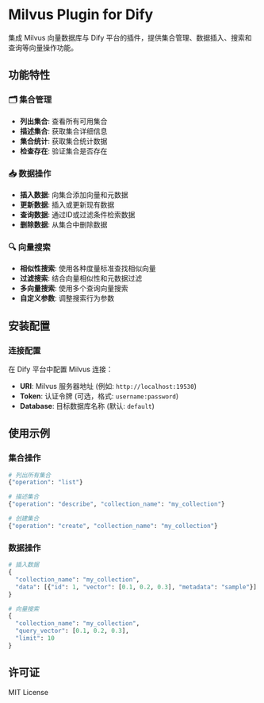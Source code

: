 # Milvus Plugin for Dify

集成 Milvus 向量数据库与 Dify 平台的插件，提供集合管理、数据插入、搜索和查询等向量操作功能。

## 功能特性

### 🗂️ 集合管理
- **列出集合**: 查看所有可用集合
- **描述集合**: 获取集合详细信息
- **集合统计**: 获取集合统计数据
- **检查存在**: 验证集合是否存在

### 📥 数据操作
- **插入数据**: 向集合添加向量和元数据
- **更新数据**: 插入或更新现有数据
- **查询数据**: 通过ID或过滤条件检索数据
- **删除数据**: 从集合中删除数据

### 🔍 向量搜索
- **相似性搜索**: 使用各种度量标准查找相似向量
- **过滤搜索**: 结合向量相似性和元数据过滤
- **多向量搜索**: 使用多个查询向量搜索
- **自定义参数**: 调整搜索行为参数

## 安装配置

### 连接配置
在 Dify 平台中配置 Milvus 连接：

- **URI**: Milvus 服务器地址 (例如: `http://localhost:19530`)
- **Token**: 认证令牌 (可选，格式: `username:password`)
- **Database**: 目标数据库名称 (默认: `default`)

## 使用示例

### 集合操作
```python
# 列出所有集合
{"operation": "list"}

# 描述集合
{"operation": "describe", "collection_name": "my_collection"}

# 创建集合
{"operation": "create", "collection_name": "my_collection"}
```

### 数据操作
```python
# 插入数据
{
  "collection_name": "my_collection",
  "data": [{"id": 1, "vector": [0.1, 0.2, 0.3], "metadata": "sample"}]
}

# 向量搜索
{
  "collection_name": "my_collection",
  "query_vector": [0.1, 0.2, 0.3],
  "limit": 10
}
```

## 许可证

MIT License 